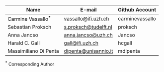 Name  | E-mail | Github Account
------------- | ------------- | -------------
Carmine Vassallo<sup>**\***</sup>  | vassallo@ifi.uzh.ch | carminevassallo
Sebastian Proksch | s.proksch@tudelft.nl | proksch
Anna Jancso | anna.jancso@uzh.ch | Jancso
Harald C. Gall | gall@ifi.uzh.ch | hcgall
Massimiliano Di Penta | dipenta@unisannio.it | mdipenta

<sup>**\***</sup> Corresponding Author